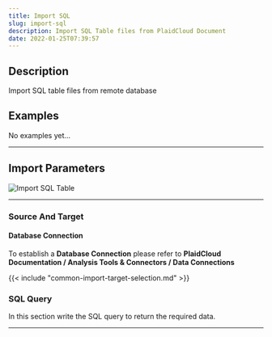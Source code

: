```yaml
---
title: Import SQL
slug: import-sql
description: Import SQL Table files from PlaidCloud Document
date: 2022-01-25T07:39:57
---
```


## Description


Import SQL table files from remote database

## Examples

No examples yet...

---

## Import Parameters

![Import SQL Table](/images/import_remote_sql_table.png)

---

### Source And Target
#### Database Connection

To establish a **Database Connection** please refer to **PlaidCloud Documentation / Analysis Tools & Connectors / Data Connections**


{{< include "common-import-target-selection.md" >}}

### SQL Query
In this section write the SQL query to return the required data. 

---


